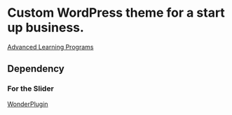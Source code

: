 # Custom WordPress theme for a start up business.
[Advanced Learning Programs](https://www.alprograms.com/)
## Dependency
  ### For the Slider
  [WonderPlugin](https://www.wonderplugin.com/)
  
